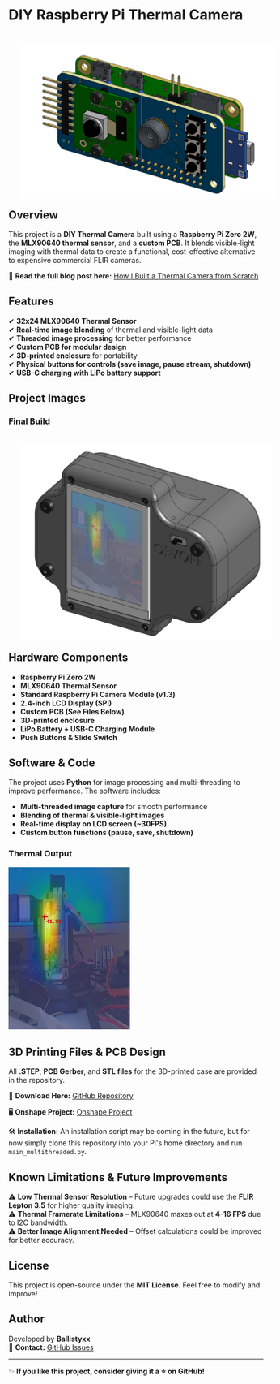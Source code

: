 # DIY Raspberry Pi Thermal Camera

<img src="https://raw.githubusercontent.com/Ballistyxx/eliferrara/master/assets/Digital-Camera/full_computer_render.png" alt="Project Thumbnail: Onshape screenshot of my Raspberry Pi Zero 2W interfacing with my custom circuit board, with all components attached" width="600" ALIGN="left" HSPACE="20" VSPACE="20"/>

## Overview
This project is a **DIY Thermal Camera** built using a **Raspberry Pi Zero 2W**, the **MLX90640 thermal sensor**, and a **custom PCB**. It blends visible-light imaging with thermal data to create a functional, cost-effective alternative to expensive commercial FLIR cameras.

📜 **Read the full blog post here:** [How I Built a Thermal Camera from Scratch](https://eliferrara.com/2025/02/15/Thermal_Camera.html)

## Features
✔ **32x24 MLX90640 Thermal Sensor**  
✔ **Real-time image blending** of thermal and visible-light data  
✔ **Threaded image processing** for better performance  
✔ **Custom PCB for modular design**  
✔ **3D-printed enclosure** for portability  
✔ **Physical buttons for controls (save image, pause stream, shutdown)**  
✔ **USB-C charging with LiPo battery support**  

## Project Images

### Final Build
<img src="https://raw.githubusercontent.com/Ballistyxx/eliferrara/master/assets/Digital-Camera/full_model_render.png" alt="Screenshot of Onshape 3D model" width="500" ALIGN="left" HSPACE="20" VSPACE="20"/>

## Hardware Components
- **Raspberry Pi Zero 2W**
- **MLX90640 Thermal Sensor**
- **Standard Raspberry Pi Camera Module (v1.3)**
- **2.4-inch LCD Display (SPI)**
- **Custom PCB (See Files Below)**
- **3D-printed enclosure**
- **LiPo Battery + USB-C Charging Module**
- **Push Buttons & Slide Switch**

## Software & Code
The project uses **Python** for image processing and multi-threading to improve performance. The software includes:

- **Multi-threaded image capture** for smooth performance
- **Blending of thermal & visible-light images**
- **Real-time display on LCD screen (~30FPS)**
- **Custom button functions (pause, save, shutdown)**

### Thermal Output
![Thermal Output](https://raw.githubusercontent.com/Ballistyxx/eliferrara/master/assets/Digital-Camera/thermal_output.png)

## 3D Printing Files & PCB Design
All **.STEP**, **PCB Gerber**, and **STL files** for the 3D-printed case are provided in the repository.

📂 **Download Here:** [GitHub Repository](https://github.com/Ballistyxx/thermal-camera)

🖥️ **Onshape Project:** [Onshape Project](https://cad.onshape.com/documents/573f1e1d02ff5d0fed5dbfdf/w/9f337434dbe970ed80adfd86/e/1005719233a43e1e58861aa3?renderMode=0&uiState=67b0c546afc06c170b5bcf1e)

🛠️ **Installation:** An installation script may be coming in the future, but for now simply clone this repository into your Pi's home directory and run `main_multithreaded.py`.

## Known Limitations & Future Improvements
⚠ **Low Thermal Sensor Resolution** – Future upgrades could use the **FLIR Lepton 3.5** for higher quality imaging.  
⚠ **Thermal Framerate Limitations** – MLX90640 maxes out at **4-16 FPS** due to I2C bandwidth.  
⚠ **Better Image Alignment Needed** – Offset calculations could be improved for better accuracy.  

## License
This project is open-source under the **MIT License**. Feel free to modify and improve!

## Author
Developed by **Ballistyxx**  
📧 **Contact:** [GitHub Issues](https://github.com/Ballistyxx/thermal-camera/issues)

---
✨ **If you like this project, consider giving it a ⭐ on GitHub!**

